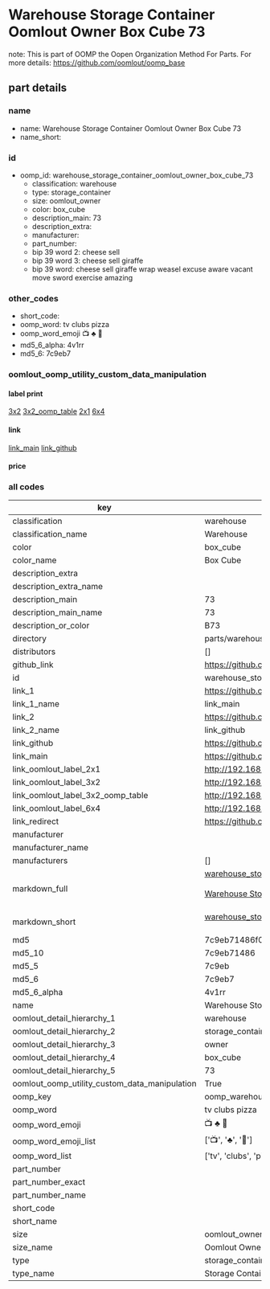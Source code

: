 # Warehouse Storage Container Oomlout Owner Box Cube 73  

note: This is part of OOMP the Oopen Organization Method For Parts. For more details: https://github.com/oomlout/oomp_base

##  part details
  







### name
* name: Warehouse Storage Container Oomlout Owner Box Cube 73
* name_short: 
### id
* oomp_id: warehouse_storage_container_oomlout_owner_box_cube_73
  * classification: warehouse
  * type: storage_container
  * size: oomlout_owner
  * color: box_cube
  * description_main: 73
  * description_extra: 
  * manufacturer: 
  * part_number: 
  * bip 39 word 2: cheese sell
  * bip 39 word 3: cheese sell giraffe
  * bip 39 word: cheese sell giraffe wrap weasel excuse aware vacant move sword exercise amazing

### other_codes
* short_code: 
* oomp_word: tv clubs pizza
* oomp_word_emoji :tv: :clubs: :pizza:
* md5_6_alpha: 4v1rr
* md5_6: 7c9eb7






### oomlout_oomp_utility_custom_data_manipulation
#### label print
[3x2](http://192.168.1.245:1112/?label=oomp%204v1rr)
[3x2_oomp_table](http://192.168.1.108:1112/?label=oomp%204v1rr)
[2x1](http://192.168.1.242:1112/?label=oomp%204v1rr)
[6x4](http://192.168.1.55:1112/?label=oomp%204v1rr)    

#### link

[link_main](https://github.com/oomlout/oomlout_oomp_version_1_messy/tree/main/parts/warehouse_storage_container_oomlout_owner_box_cube_73) [link_github](https://github.com/oomlout/oomlout_oomp_version_1_messy/tree/main/parts/warehouse_storage_container_oomlout_owner_box_cube_73)                             

#### price







### all codes 
| key | value |  
| --- | --- |  
| classification | warehouse |  
| classification_name | Warehouse |  
| color | box_cube |  
| color_name | Box Cube |  
| description_extra |  |  
| description_extra_name |  |  
| description_main | 73 |  
| description_main_name | 73 |  
| description_or_color | B73 |  
| directory | parts/warehouse_storage_container_oomlout_owner_box_cube_73 |  
| distributors | [] |  
| github_link | https://github.com/oomlout/oomlout_oomp_part_src/tree/main/parts/warehouse_storage_container_oomlout_owner_box_cube_73 |  
| id | warehouse_storage_container_oomlout_owner_box_cube_73 |  
| link_1 | https://github.com/oomlout/oomlout_oomp_version_1_messy/tree/main/parts/warehouse_storage_container_oomlout_owner_box_cube_73 |  
| link_1_name | link_main |  
| link_2 | https://github.com/oomlout/oomlout_oomp_version_1_messy/tree/main/parts/warehouse_storage_container_oomlout_owner_box_cube_73 |  
| link_2_name | link_github |  
| link_github | https://github.com/oomlout/oomlout_oomp_version_1_messy/tree/main/parts/warehouse_storage_container_oomlout_owner_box_cube_73 |  
| link_main | https://github.com/oomlout/oomlout_oomp_version_1_messy/tree/main/parts/warehouse_storage_container_oomlout_owner_box_cube_73 |  
| link_oomlout_label_2x1 | http://192.168.1.242:1112/?label=oomp%204v1rr |  
| link_oomlout_label_3x2 | http://192.168.1.245:1112/?label=oomp%204v1rr |  
| link_oomlout_label_3x2_oomp_table | http://192.168.1.108:1112/?label=oomp%204v1rr |  
| link_oomlout_label_6x4 | http://192.168.1.55:1112/?label=oomp%204v1rr |  
| link_redirect | https://github.com/oomlout/oomlout_oomp_version_1_messy/tree/main/parts/warehouse_storage_container_oomlout_owner_box_cube_73 |  
| manufacturer |  |  
| manufacturer_name |  |  
| manufacturers | [] |  
| markdown_full | [warehouse_storage_container_oomlout_owner_box_cube_73](none)<br>[](none)<br>[Warehouse Storage Container Oomlout Owner Box Cube 73](none)<br><br> |  
| markdown_short | [warehouse_storage_container_oomlout_owner_box_cube_73](none)<br><br> |  
| md5 | 7c9eb71486f062093c7c4fe0c470d939 |  
| md5_10 | 7c9eb71486 |  
| md5_5 | 7c9eb |  
| md5_6 | 7c9eb7 |  
| md5_6_alpha | 4v1rr |  
| name | Warehouse Storage Container Oomlout Owner Box Cube 73 |  
| oomlout_detail_hierarchy_1 | warehouse |  
| oomlout_detail_hierarchy_2 | storage_container |  
| oomlout_detail_hierarchy_3 | owner |  
| oomlout_detail_hierarchy_4 | box_cube |  
| oomlout_detail_hierarchy_5 | 73 |  
| oomlout_oomp_utility_custom_data_manipulation | True |  
| oomp_key | oomp_warehouse_storage_container_oomlout_owner_box_cube_73 |  
| oomp_word | tv clubs pizza |  
| oomp_word_emoji | :tv: :clubs: :pizza: |  
| oomp_word_emoji_list | [':tv:', ':clubs:', ':pizza:'] |  
| oomp_word_list | ['tv', 'clubs', 'pizza'] |  
| part_number |  |  
| part_number_exact |  |  
| part_number_name |  |  
| short_code |  |  
| short_name |  |  
| size | oomlout_owner |  
| size_name | Oomlout Owner |  
| type | storage_container |  
| type_name | Storage Container |  
